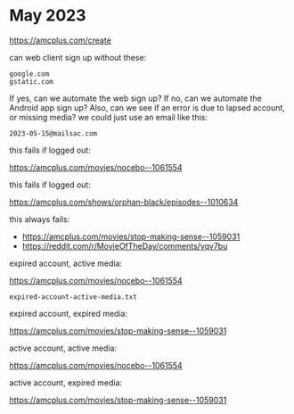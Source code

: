 # May 2023

https://amcplus.com/create

can web client sign up without these:

~~~
google.com
gstatic.com
~~~

If yes, can we automate the web sign up? If no, can we automate the Android app
sign up? Also, can we see if an error is due to lapsed account, or missing
media? we could just use an email like this:

~~~
2023-05-15@mailsac.com
~~~

this fails if logged out:

https://amcplus.com/movies/nocebo--1061554

this fails if logged out:

https://amcplus.com/shows/orphan-black/episodes--1010634

this always fails:

- https://amcplus.com/movies/stop-making-sense--1059031
- https://reddit.com/r/MovieOfTheDay/comments/yqv7bu

expired account, active media:

https://amcplus.com/movies/nocebo--1061554

~~~
expired-account-active-media.txt
~~~

expired account, expired media:

https://amcplus.com/movies/stop-making-sense--1059031

active account, active media:

https://amcplus.com/movies/nocebo--1061554

active account, expired media:

https://amcplus.com/movies/stop-making-sense--1059031
